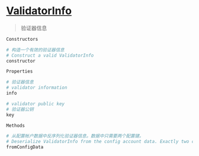 # [ValidatorInfo](https://solana-labs.github.io/solana-web3.js/classes/ValidatorInfo.html)
> 验证器信息

```s
Constructors

# 构造一个有效的验证器信息
# Construct a valid ValidatorInfo
constructor
```

```s
Properties

# 验证器信息
# validator information
info

# validator public key
# 验证器公钥
key
```

```s
Methods

# 从配置帐户数据中反序列化验证器信息。数据中只需要两个配置键。
# Deserialize ValidatorInfo from the config account data. Exactly two config keys are required in the data.
fromConfigData
```